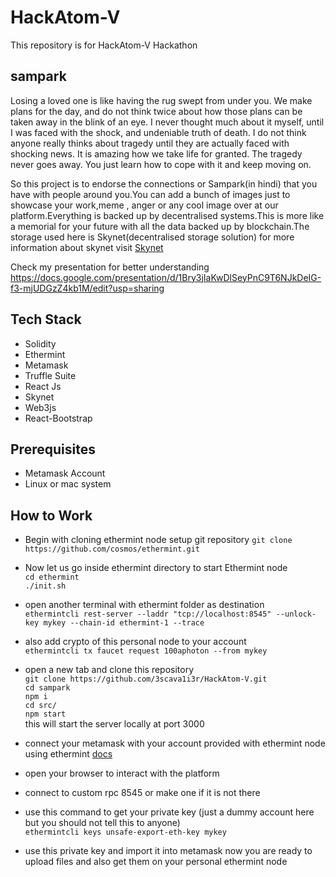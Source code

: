 # HackAtom-V
This repository is for HackAtom-V Hackathon


## sampark

Losing a loved one is like having the rug swept from under you. We make plans for the day, and do not think twice about how those plans can be taken away in the blink of an eye. I never thought much about it myself, until I was faced with the shock, and undeniable truth of death. I do not think anyone really thinks about tragedy until they are actually faced with shocking news. It is amazing how we take life for granted. The tragedy never goes away. You just learn how to cope with it and keep moving on.

So this project is to endorse the connections or Sampark(in hindi) that you have with people around you.You can add a bunch of images just to showcase your work,meme , anger or any cool image over at our platform.Everything is backed up by decentralised systems.This is more like a memorial for your future with all the data backed up by blockchain.The storage used here is Skynet(decentralised storage solution) for more information about skynet visit [Skynet](https://siasky.net/)

Check my presentation for better understanding https://docs.google.com/presentation/d/1Bry3jIaKwDlSeyPnC9T6NJkDeIG-f3-mjUDGzZ4kb1M/edit?usp=sharing
## Tech Stack


- Solidity
- Ethermint
- Metamask
- Truffle Suite
- React Js
- Skynet
- Web3js
- React-Bootstrap


## Prerequisites

- Metamask Account
- Linux or mac system

## How to Work
- Begin with cloning ethermint node setup git repository `git clone https://github.com/cosmos/ethermint.git`
- Now let us go inside ethermint directory to start Ethermint node <br>
  `cd ethermint`<br>
  `./init.sh`

- open another terminal with ethermint folder as destination <br>
 `ethermintcli rest-server --laddr "tcp://localhost:8545" --unlock-key mykey --chain-id ethermint-1 --trace`
- also add crypto of this personal node to your account <br>
  `ethermintcli tx faucet request 100aphoton --from mykey`
- open a new tab and clone this repository <br>
   `git clone https://github.com/3scava1i3r/HackAtom-V.git` 
    <br> `cd sampark`
    <br> `npm i`
    <br> `cd src/`
    <br> `npm start`
    <br> this will start the server locally at port 3000
- connect your metamask with your account provided with ethermint node using ethermint [docs](https://docs.ethermint.zone/guides/metamask.html)
- open your browser to interact with the platform  
- connect to custom rpc 8545 or make one if it is not there
- use this command to get your private key (just a dummy account here but you should not tell this to anyone)
  <br>`ethermintcli keys unsafe-export-eth-key mykey`<br>
- use this private key and import it into metamask now you are ready to upload files and also get them on your personal ethermint node

